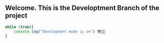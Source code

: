 

## Welcome. This is the Developtment Branch of the project

```javascript
while (true){
    console.log("Development mode is on") 😎👨‍💻
}
```

